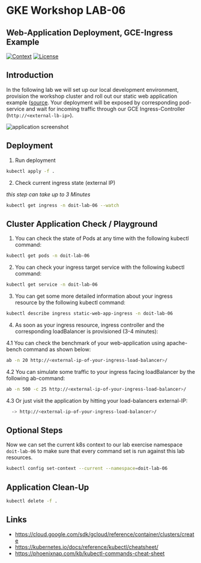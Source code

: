 # GKE Workshop LAB-06

## Web-Application Deployment, GCE-Ingress Example

[![Context](https://img.shields.io/badge/GKE%20Fundamentals-1-blue.svg)](#)
[![License](https://img.shields.io/badge/License-Apache%202.0-blue.svg)](https://opensource.org/licenses/Apache-2.0)

## Introduction

In the following lab we will set up our local development environment, provision the workshop cluster and roll out our static web application example ([source](https://github.com/doitintl/labs-web-app-static). Your deployment will be exposed by corresponding pod-service and wait for incoming traffic through our GCE Ingress-Controller (`http://<external-lb-ip>`).

![application screenshot](../.github/media/lab-06-screenshot-small.png)

## Deployment

1. Run deployment

```bash
kubectl apply -f .
```

2. Check current ingress state (external IP)

_this step can take up to 3 Minutes_

```bash
kubectl get ingress -n doit-lab-06 --watch
```

## Cluster Application Check / Playground

1. You can check the state of Pods at any time with the following kubectl command:

```bash
kubectl get pods -n doit-lab-06
```

2. You can check your ingress target service with the following kubectl command:

```bash
kubectl get service -n doit-lab-06
```

3. You can get some more detailed information about your ingress resource by the following kubectl command:

```bash
kubectl describe ingress static-web-app-ingress -n doit-lab-06
```

4. As soon as your ingress resource, ingress controller and the corresponding loadBalancer is provisioned (3-4 minutes):

4.1 You can check the benchmark of your web-application using apache-bench command as shown below:

```bash
ab -n 20 http://<external-ip-of-your-ingress-load-balancer>/
```

4.2 You can simulate some traffic to your ingress facing loadBalancer by the following ab-command:

```bash
ab -n 500 -c 25 http://<external-ip-of-your-ingress-load-balancer>/
```

4.3 Or just visit the application by hitting your load-balancers external-IP:

```bash
  -> http://<external-ip-of-your-ingress-load-balancer>/
```

## Optional Steps

Now we can set the current k8s context to our lab exercise namespace `doit-lab-06` to make sure that every command set is run against this lab resources.

```bash
kubectl config set-context --current --namespace=doit-lab-06
```

## Application Clean-Up

```bash
kubectl delete -f .
```

## Links

- https://cloud.google.com/sdk/gcloud/reference/container/clusters/create
- https://kubernetes.io/docs/reference/kubectl/cheatsheet/
- https://phoenixnap.com/kb/kubectl-commands-cheat-sheet
